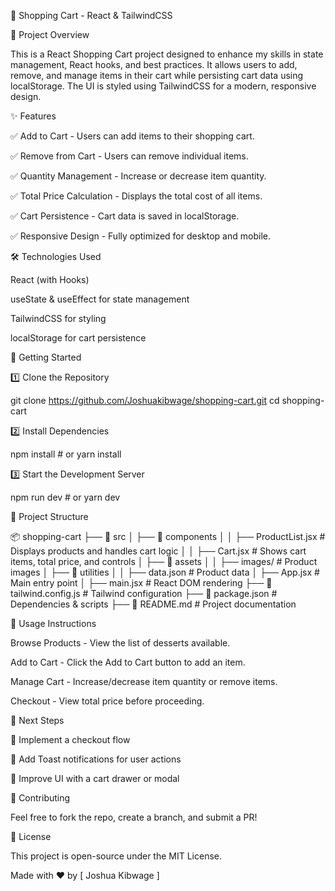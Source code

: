  🛒 Shopping Cart - React & TailwindCSS

📌 Project Overview

This is a React Shopping Cart project designed to enhance my skills in state management, React hooks, and best practices. It allows users to add, remove, and manage items in their cart while persisting cart data using localStorage. The UI is styled using TailwindCSS for a modern, responsive design.

✨ Features

✅ Add to Cart - Users can add items to their shopping cart.

✅ Remove from Cart - Users can remove individual items.

✅ Quantity Management - Increase or decrease item quantity.

✅ Total Price Calculation - Displays the total cost of all items.

✅ Cart Persistence - Cart data is saved in localStorage.

✅ Responsive Design - Fully optimized for desktop and mobile.

🛠️ Technologies Used

React (with Hooks)

useState & useEffect for state management

TailwindCSS for styling

localStorage for cart persistence

🚀 Getting Started

1️⃣ Clone the Repository

git clone https://github.com/Joshuakibwage/shopping-cart.git
cd shopping-cart

2️⃣ Install Dependencies

npm install  # or yarn install

3️⃣ Start the Development Server

npm run dev  # or yarn dev

📂 Project Structure

📦 shopping-cart
├── 📂 src
│   ├── 📂 components
│   │   ├── ProductList.jsx   # Displays products and handles cart logic
│   │   ├── Cart.jsx          # Shows cart items, total price, and controls
│   ├── 📂 assets
│   │   ├── images/           # Product images
│   ├── 📂 utilities
│   │   ├── data.json         # Product data
│   ├── App.jsx               # Main entry point
│   ├── main.jsx              # React DOM rendering
├── 📜 tailwind.config.js      # Tailwind configuration
├── 📜 package.json            # Dependencies & scripts
├── 📜 README.md               # Project documentation

📝 Usage Instructions

Browse Products - View the list of desserts available.

Add to Cart - Click the Add to Cart button to add an item.

Manage Cart - Increase/decrease item quantity or remove items.

Checkout - View total price before proceeding.

🎯 Next Steps

🔹 Implement a checkout flow

🔹 Add Toast notifications for user actions

🔹 Improve UI with a cart drawer or modal

🤝 Contributing

Feel free to fork the repo, create a branch, and submit a PR!

📜 License

This project is open-source under the MIT License.

Made with ❤️ by [ Joshua Kibwage ]

